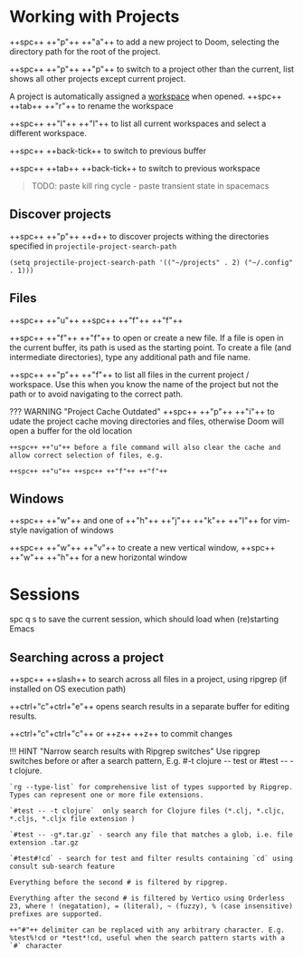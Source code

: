 # Working with Projects

++spc++ ++"p"++ ++"a"++ to add a new project to Doom, selecting the directory path for the root of the project.

++spc++ ++"p"++ ++"p"++ to switch to a project other than the current, list shows all other projects except current project. 

A project is automatically assigned a [workspace](workspaces.md) when opened. ++spc++ ++tab++ ++"r"++ to rename the workspace

++spc++ ++"l"++ ++"l"++ to list all current workspaces and select a different workspace.

++spc++ ++back-tick++ to switch to previous buffer

++spc++ ++tab++ ++back-tick++ to switch to previous workspace

> TODO: paste kill ring cycle - paste transient state in spacemacs

## Discover projects

++spc++ ++"p"++ ++d++ to discover projects withing the directories specified in `projectile-project-search-path`

```emacs
(setq projectile-project-search-path '(("~/projects" . 2) ("~/.config" . 1)))
```

## Files

++spc++ ++"u"++ ++spc++ ++"f"++ ++"f"++

++spc++ ++"f"++ ++"f"++ to open or create a new file. If a file is open in the current buffer, its path is used as the starting point. To create a file (and intermediate directories), type any additional path and file name.

++spc++ ++"p"++ ++"f"++ to list all files in the current project / workspace. Use this when you know the name of the project but not the path or to avoid navigating to the correct path.



??? WARNING "Project Cache Outdated"
    ++spc++ ++"p"++ ++"i"++ to udate the project cache moving directories and files, otherwise Doom will open a buffer for the old location

    ++spc++ ++"u"++ before a file command will also clear the cache and allow correct selection of files, e.g.

    ++spc++ ++"u"++ ++spc++ ++"f"++ ++"f"++


## Windows

++spc++ ++"w"++ and one of ++"h"++ ++"j"++ ++"k"++ ++"l"++ for vim-style navigation of windows

++spc++ ++"w"++ ++"v"++ to create a new vertical window, ++spc++ ++"w"++ ++"h"++ for a new horizontal window

# Sessions

spc q s to save the current session, which should load when (re)starting Emacs

## Searching across a project

++spc++ ++slash++ to search across all files in a project, using ripgrep (if installed on OS execution path)

++ctrl+"c"+ctrl+"e"++ opens search results in a separate buffer for editing results.

++ctrl+"c"+ctrl+"c"++ or ++z++ ++z++ to commit changes


!!! HINT "Narrow search results with Ripgrep switches"
    Use ripgrep switches before or after a search pattern, E.g. #-t clojure -- test or #test -- -t clojure.

    `rg --type-list` for comprehensive list of types supported by Ripgrep.  Types can represent one or more file extensions.

    `#test -- -t clojure`  only search for Clojure files (*.clj, *.cljc, *.cljs, *.cljx file extension )

    `#test -- -g*.tar.gz` - search any file that matches a glob, i.e. file extension .tar.gz

    `#test#!cd` - search for test and filter results containing `cd` using consult sub-search feature

    Everything before the second # is filtered by ripgrep.

    Everything after the second # is filtered by Vertico using Orderless 23, where ! (negatation), = (literal), ~ (fuzzy), % (case insensitive) prefixes are supported.

    ++"#"++ delimiter can be replaced with any arbitrary character. E.g. %test%!cd or *test*!cd, useful when the search pattern starts with a `#` character
